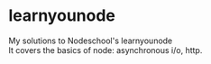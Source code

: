 # learnyounode

My solutions to Nodeschool's learnyounode<br/>
It covers the basics of node: asynchronous i/o, http.
